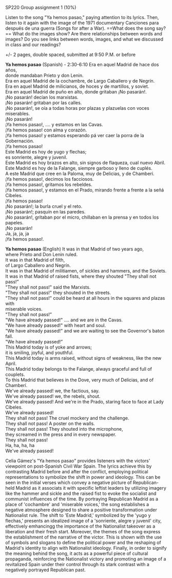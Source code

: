 SP220 Group assignment 1 (10%)

Listen to the song "Ya hemos pasao," paying attention to its lyrics. Then, listen to it again with the image of the 1971 documentary Canciones para después de una guerra (Songs for after a War). ==What does the song say?== What do the images show? Are there relationships between words and images? Do you see links between words, images, and what we discussed in class and our readings?

+/- 2 pages, double spaced, submitted at 9:50 P.M. or before

**Ya hemos pasao** (Spanish) - 2:30-6:10
Era en aquel Madrid de hace dos años,  
donde mandaban Prieto y don Lenin.  
Era en aquel Madrid de la cochambre, de Largo Caballero y de Negrín.  
Era en aquel Madrid de milicianos, de hoces y de martillos, y soviet.  
Era en aquel Madrid de puño en alto, donde gritaban ¡No pasarán!.  
¡No pasarán! decían los marxistas.  
¡No pasarán! gritaban por las calles.  
¡No pasarán!, se oía a todas horas por plazas y plazuelas con voces miserables.  
¡No pasarán!  
¡Ya hemos pasao!, .... y estamos en las Cavas.  
¡Ya hemos pasao! con alma y corazón.  
¡Ya hemos pasao! y estamos esperando pá ver caer la porra de la Gobernación.  
¡Ya hemos pasao!  
Este Madrid es hoy de yugo y flechas;  
es sonriente, alegre y juvenil.  
Este Madrid es hoy brazos en alto, sin signos de flaqueza, cual nuevo Abril.  
Este Madrid es hoy de la Falange, siempre garboso y lleno de cuplés.  
A este Madrid que cree en la Paloma, muy de Delicias, y de Chamberí.  
¡Ya hemos pasao!, decimos los facciosos.  
¡Ya hemos pasao!, gritamos los rebeldes.  
¡Ya hemos pasao!, y estamos en el Prado, mirando frente a frente a la señá Cibeles.  
¡Ya hemos pasao!  
¡No pasarán!; la burla cruel y el reto.  
¡No pasarán!; pasquín en las paredes.  
¡No pasarán!, gritaban por el micro, chillaban en la prensa y en todos los papeles.  
¡No pasarán!  
Ja, ja, ja, ja  
¡Ya hemos pasao!.

**Ya hemos pasao** (English)
It was in that Madrid of two years ago,  
where Prieto and Don Lenin ruled.  
It was in that Madrid of filth,  
of Largo Caballero and Negrín.  
It was in that Madrid of militiamen, of sickles and hammers, and the Soviets.  
It was in that Madrid of raised fists, where they shouted "They shall not pass!”  
"They shall not pass!" said the Marxists.  
"They shall not pass!" they shouted in the streets.  
"They shall not pass!" could be heard at all hours in the squares and plazas with  
miserable voices.  
"They shall not pass!”  
"We have already passed!" .... and we are in the Cavas.  
"We have already passed!" with heart and soul.  
"We have already passed!" and we are waiting to see the Governor's baton fall.  
"We have already passed!”  
This Madrid today is of yoke and arrows;  
it is smiling, joyful, and youthful.  
This Madrid today is arms raised, without signs of weakness, like the new April.  
This Madrid today belongs to the Falange, always graceful and full of couplets.  
To this Madrid that believes in the Dove, very much of Delicias, and of Chamberí.  
We've already passed! we, the factious, say.  
We've already passed! we, the rebels, shout.  
We've already passed! And we're in the Prado, staring face to face at Lady Cibeles.  
We've already passed!  
They shall not pass! The cruel mockery and the challenge.  
They shall not pass! A poster on the walls.  
They shall not pass! They shouted into the microphone,  
they screamed in the press and in every newspaper.  
They shall not pass!  
Ha, ha, ha, ha  
We've already passed!


Celia Gámez's "Ya hemos pasao" provides listeners with the victors' viewpoint on post-Spanish Civil War Spain. The lyrics achieve this by contrasting Madrid before and after the conflict, employing political representations to symbolize the shift in power and ideology. This can be seen in the initial verses which convey a negative picture of Republican-held Madrid as it associats it with specific leftist leaders by utilizing imagery like the hammer and sickle and the raised fist to evoke the socialist and communist influences of the time. By portraying Republican Madrid as a place of 'cochambre' and 'miserable voices,' the song establishes a negative atmosphere designed to share a positive transformation under Nationalist rule. The shift to 'Este Madrid,' symbolized by the 'yugo y flechas,' presents an idealized image of a 'sonriente, alegre y juvenil' city, effectively emhancingg the importance of the Nationalist takeover as a liberation and their fresh start. Moreover, the themes of the song express the establishment of the narrative of the victor. This is shown with the use of symbols and slogans to define the political power and the reshaping of Madrid's identity to align with Nationalist ideology. Finally, in order to signify the meaning behind the song, it acts as a powerful piece of cultural propaganda, reinforcing the Nationalist victory and promoting an image of a revitalized Spain under their control through its stark contrast with a negatively portrayed Republican past.

